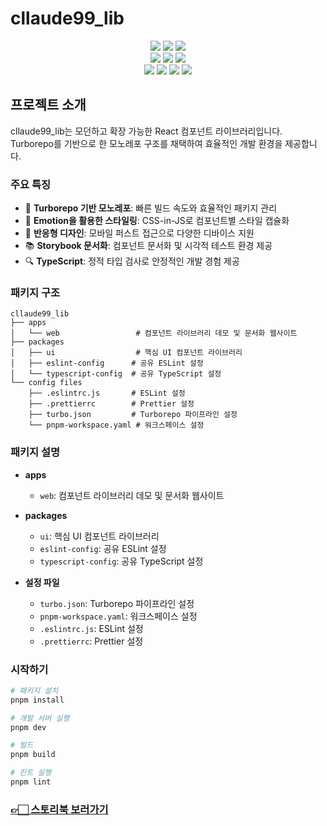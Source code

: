 # cllaude99_lib

<div align="center">
    <img src="https://img.shields.io/badge/Node.js-20.11.0-339933?logo=nodedotjs"/>
    <img src="https://img.shields.io/badge/pnpm-8.15.6-F69220?logo=pnpm"/>
    <img src="https://img.shields.io/badge/TypeScript-5.3.3-3178C6?logo=typescript"/>
    <br />
    <img src="https://img.shields.io/badge/React-18.2.0-61DAFB?logo=react"/>
    <img src="https://img.shields.io/badge/Vite-5.0.10-646CFF?logo=vite"/>
    <img src="https://img.shields.io/badge/Storybook-7.6.7-FF4785?logo=storybook"/>
    <br />
    <img src="https://img.shields.io/badge/Emotion-11.11.3-DB7093?logo=emotion"/>
    <img src="https://img.shields.io/badge/Turborepo-2.5.4-EF4444?logo=turborepo"/>
    <img src="https://img.shields.io/badge/ESLint-8.57.0-4B32C3?logo=eslint"/>
    <img src="https://img.shields.io/badge/Prettier-3.5.3-F7B93E?logo=prettier"/>
</div>

## 프로젝트 소개

cllaude99_lib는 모던하고 확장 가능한 React 컴포넌트 라이브러리입니다. Turborepo를 기반으로 한 모노레포 구조를 채택하여 효율적인 개발 환경을 제공합니다.

### 주요 특징

- 🚀 **Turborepo 기반 모노레포**: 빠른 빌드 속도와 효율적인 패키지 관리
- 💅 **Emotion을 활용한 스타일링**: CSS-in-JS로 컴포넌트별 스타일 캡슐화
- 📱 **반응형 디자인**: 모바일 퍼스트 접근으로 다양한 디바이스 지원
- 📚 **Storybook 문서화**: 컴포넌트 문서화 및 시각적 테스트 환경 제공
- 🔍 **TypeScript**: 정적 타입 검사로 안정적인 개발 경험 제공

### 패키지 구조

```
cllaude99_lib
├── apps
│   └── web                 # 컴포넌트 라이브러리 데모 및 문서화 웹사이트
├── packages
│   ├── ui                  # 핵심 UI 컴포넌트 라이브러리
│   ├── eslint-config      # 공유 ESLint 설정
│   └── typescript-config  # 공유 TypeScript 설정
└── config files
    ├── .eslintrc.js       # ESLint 설정
    ├── .prettierrc        # Prettier 설정
    ├── turbo.json         # Turborepo 파이프라인 설정
    └── pnpm-workspace.yaml # 워크스페이스 설정
```

### 패키지 설명

- **apps**

  - `web`: 컴포넌트 라이브러리 데모 및 문서화 웹사이트

- **packages**

  - `ui`: 핵심 UI 컴포넌트 라이브러리
  - `eslint-config`: 공유 ESLint 설정
  - `typescript-config`: 공유 TypeScript 설정

- **설정 파일**
  - `turbo.json`: Turborepo 파이프라인 설정
  - `pnpm-workspace.yaml`: 워크스페이스 설정
  - `.eslintrc.js`: ESLint 설정
  - `.prettierrc`: Prettier 설정

### 시작하기

```bash
# 패키지 설치
pnpm install

# 개발 서버 실행
pnpm dev

# 빌드
pnpm build

# 린트 실행
pnpm lint
```

### [👉🏻 스토리북 보러가기](https://cllaude99-lib-storybook-xxp4.vercel.app/?path=/docs/components-button--docs)
